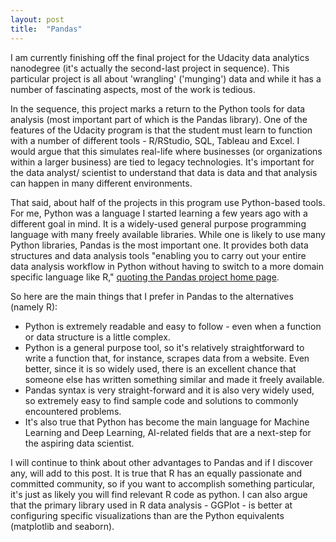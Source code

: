 ```yaml
---
layout: post
title:  "Pandas"
---
```

I am currently finishing off the final project for the Udacity data analytics nanodegree (it's actually the second-last project in sequence). This particular project is all about 'wrangling' ('munging') data and while it has a number of fascinating aspects, most of the work is tedious.

In the sequence, this project marks a return to the Python tools for data analysis (most important part of which is the Pandas library). One of the features of the Udacity program is that the student must learn to function with a number of different tools - R/RStudio, SQL, Tableau and Excel. I would argue that this simulates real-life where businesses (or organizations within a larger business) are tied to legacy technologies. It's important for the data analyst/ scientist to understand that data is data and that analysis can happen in many different environments.

That said, about half of the projects in this program use Python-based tools. For me, Python was a language I  started learning a few years ago with a different goal in mind. It is a widely-used general purpose programming language with many freely available libraries. While one is likely to use many Python libraries, Pandas is the most important one. It provides both data structures and data analysis tools "enabling you to carry out your entire data analysis workflow in Python without having to switch to a more domain specific language like R," [quoting the Pandas project home page](https://pandas.pydata.org/).

So here are the main things that I prefer in Pandas to the alternatives (namely R):

- Python is extremely readable and easy to follow - even when a function or data structure is a little complex.
- Python is a general purpose tool, so it's relatively straightforward to write a function that, for instance, scrapes data from a website. Even better, since it is so widely used, there is an excellent chance that someone else has written something similar and made it freely available.
- Pandas syntax is very straight-forward and it is also very widely used, so extremely easy to find sample code and solutions to commonly encountered problems.
- It's also true that Python has become the main language for Machine Learning and Deep Learning, AI-related fields that are a next-step for the aspiring data scientist.

I will continue to think  about other advantages to Pandas and if I discover any, will add to this post. It is true that R has an equally passionate and committed community, so if you want to accomplish something particular, it's just as likely you will find relevant R code as python. I can also argue that the primary library used in R data analysis - GGPlot - is better at configuring specific visualizations than are the Python equivalents (matplotlib and seaborn).
